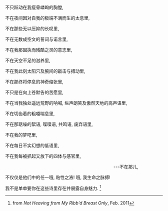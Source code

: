 不只跃动在我瘦骨嶙峋的胸膛,

不在夜间因对自我的极端不满而生的太息里,

不在那些无以压抑的长叹里,

不在无数成空文的誓词与诺言里,

不在我那固执而残酷之灵的意志里,

不在天空不足的滋养里,

不在我此刻太阳穴及腕间的敲击与搏动里,

不在那终将停息的神奇缩张里,

不只是在向上苍默告的苦愿里,

不在当我独处遥远荒野的呐喊, 纵声朗笑及傲然天地的高声语里,

不在切齿着的粗嗄喘息里,

不在那聒噪的絮语, 喋喋语, 共鸣语, 废弃语里,

不在我的梦呓里,

不在每日不实幻想的低语里,

不在我每被抓起又放下的四体与感官里,

&nbsp;&nbsp;&nbsp;&nbsp;&nbsp;&nbsp;&nbsp;&nbsp;&nbsp;&nbsp;&nbsp;&nbsp;&nbsp;&nbsp;&nbsp;&nbsp;&nbsp;&nbsp;&nbsp;&nbsp;&nbsp;&nbsp;&nbsp;&nbsp;&nbsp;&nbsp;&nbsp;&nbsp;&nbsp;&nbsp;&nbsp;&nbsp;&nbsp;&nbsp;&nbsp;&nbsp;&nbsp;&nbsp;&nbsp;&nbsp;&nbsp;&nbsp;&nbsp;&nbsp;&nbsp;&nbsp;&nbsp;&nbsp;&nbsp;&nbsp;&nbsp;&nbsp;&nbsp;&nbsp;&nbsp;&nbsp;&nbsp;&nbsp;&nbsp;&nbsp;&nbsp;&nbsp;&nbsp;&nbsp;&nbsp;&nbsp;&nbsp;&nbsp;&nbsp;&nbsp;&nbsp;&nbsp;&nbsp;&nbsp;&nbsp;&nbsp;&nbsp;&nbsp;&nbsp;&nbsp;&nbsp;&nbsp;&nbsp;&nbsp;&nbsp;&nbsp;&nbsp;&nbsp;---不在那儿,

不仅仅是他们中的任一哦, 粘性之液! 哦, 我生命之脉搏!


我不是单单要你在这些诗里存在并展露自身魅力. [^1]

[^1]: from _Not Heaving from My Ribb'd Breast Only_, Feb. 2011
